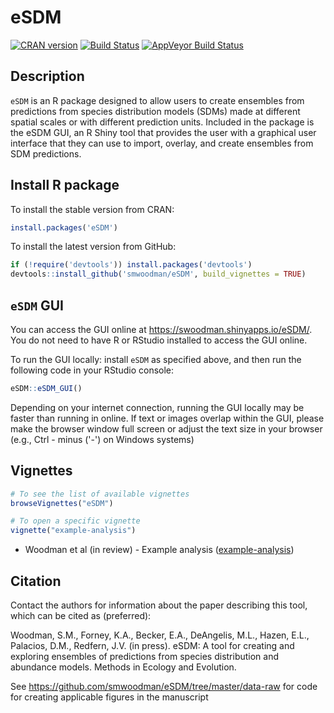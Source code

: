 # eSDM

[![CRAN version](http://www.r-pkg.org/badges/version/eSDM?color=red)](https://cran.r-project.org/package=eSDM)
[![Build Status](https://travis-ci.org/smwoodman/eSDM.svg?branch=master)](https://travis-ci.org/smwoodman/eSDM)
[![AppVeyor Build Status](https://ci.appveyor.com/api/projects/status/github/smwoodman/eSDM?branch=master&svg=true)](https://ci.appveyor.com/project/smwoodman/eSDM)


## Description

`eSDM` is an R package designed to allow users to create ensembles from predictions from species distribution models (SDMs) made at different spatial scales or with different prediction units. Included in the package is the eSDM GUI, an R Shiny tool that provides the user with a graphical user interface that they can use to import, overlay, and create ensembles from SDM predictions.

## Install R package

To install the stable version from CRAN:

```r
install.packages('eSDM')
```

To install the latest version from GitHub:

```r
if (!require('devtools')) install.packages('devtools')
devtools::install_github('smwoodman/eSDM', build_vignettes = TRUE)
```

## `eSDM` GUI
You can access the GUI online at https://swoodman.shinyapps.io/eSDM/. You do not need to have R or RStudio installed to access the GUI online.

To run the GUI locally: install `eSDM` as specified above, and then run the following code in your RStudio console:

```r
eSDM::eSDM_GUI()
```

Depending on your internet connection, running the GUI locally may be faster than running in online. If text or images overlap within the GUI, please make the browser window full screen or adjust the text size in your browser (e.g., Ctrl - minus ('-') on Windows systems)

## Vignettes

```r
# To see the list of available vignettes
browseVignettes("eSDM") 

# To open a specific vignette
vignette("example-analysis")
```
* Woodman et al (in review) - Example analysis ([example-analysis](https://github.com/smwoodman/eSDM/blob/master/vignettes/example-analysis.Rmd))

## Citation

Contact the authors for information about the paper describing this tool, which can be cited as (preferred):

Woodman, S.M., Forney, K.A., Becker, E.A., DeAngelis, M.L., Hazen, E.L., Palacios, D.M., Redfern, J.V. (in press). eSDM: A tool for creating and exploring ensembles of predictions from species distribution and abundance models. Methods in Ecology and Evolution.

See https://github.com/smwoodman/eSDM/tree/master/data-raw for code for creating applicable figures in the manuscript
